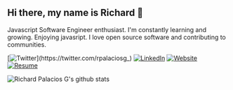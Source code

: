 ## Hi there, my name is Richard 👋

Javascript Software Engineer enthusiast. I'm constantly learning and growing. Enjoying javasript. I love open source software and contributing to communities.

[![Twitter](https://img.shields.io/badge/-Twitter-222222?style=flat-square&logo=twitter&logoColor=white&link=https://twitter.com/rpalaciosg_)](https://twitter.com/rpalaciosg_)
[![LinkedIn](https://img.shields.io/badge/-LinkedIn-222222?style=flat-square&logo=linkedin&logoColor=white&link=https://www.linkedin.com/in/richardpalaciosgarcia/)](https://www.linkedin.com/in/richardpalaciosgarcia/)
[![Website](https://img.shields.io/badge/Web-richardpalaciosg.dev-black)](https://rapg-dev.vercel.app/)
[![Resume](https://img.shields.io/badge/Resume-Web_Developer-black)](https://drive.google.com/file/d/1DuXYmL7K24IAUHkss26HVOdB3hwNyMo2/view?usp=drive_link)

<!--
<code><img height="20" src="https://raw.githubusercontent.com/github/explore/80688e429a7d4ef2fca1e82350fe8e3517d3494d/topics/python/python.png"/></code>
<code><img height="20" src="https://raw.githubusercontent.com/github/explore/80688e429a7d4ef2fca1e82350fe8e3517d3494d/topics/cpp/cpp.png"/></code>
<code><img height="20" src="https://upload.wikimedia.org/wikipedia/commons/thumb/a/a5/Archlinux-icon-crystal-64.svg/65px-Archlinux-icon-crystal-64.svg.png"/></code>
**rpalaciosg/rpalaciosg** is a ✨ _special_ ✨ repository because its `README.md` (this file) appears on your GitHub profile.

Here are some ideas to get you started:

- 🔭 I’m currently working on ...
- 🌱 I’m currently learning ...
- 👯 I’m looking to collaborate on ...
- 🤔 I’m looking for help with ...
- 💬 Ask me about ...
- 📫 How to reach me: ...
- 😄 Pronouns: ...
- ⚡ Fun fact: ...
-->

![Richard Palacios G's github stats](https://github-readme-stats.vercel.app/api?username=rpalaciosg&theme=graywhite&show_icons=true)
